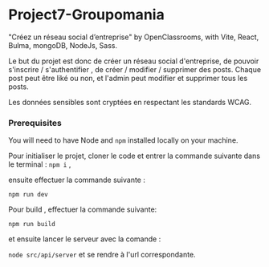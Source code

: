 # Project7-Groupomania

"Créez un réseau social d’entreprise" by OpenClassrooms, with Vite, React, Bulma, mongoDB, NodeJs, Sass.

Le but du projet est donc de créer un réseau social d'entreprise, de pouvoir s'inscrire / s'authentifier , de créer / modifier / supprimer des posts.
Chaque post peut être liké ou non, et l'admin peut modifier et supprimer tous les posts.

Les données sensibles sont cryptées en respectant les standards WCAG.

### Prerequisites

You will need to have Node and `npm` installed locally on your machine.

Pour initialiser le projet, cloner le code et entrer la commande suivante dans le terminal :
`npm i` ,

ensuite effectuer la commande suivante :

`npm run dev`

Pour build , effectuer la commande suivante:

`npm run build `

et ensuite lancer le serveur avec la comande :

`node src/api/server` et se rendre à l'url correspondante.
